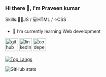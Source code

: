 ### Hi there 👋, I'm Praveen kumar

Skills:👩‍💻JS / 💻HTML / ⭐CSS

- 🌱 I’m currently learning Web development



[<img src='https://cdn.jsdelivr.net/npm/simple-icons@3.0.1/icons/github.svg' alt='github' height='40'>](https://github.com/praveenkumar-11)  [<img src='https://cdn.jsdelivr.net/npm/simple-icons@3.0.1/icons/linkedin.svg' alt='linkedin' height='40'>](https://www.linkedin.com/in/www.linkedin.com/in/praveen-kumar-murali-276778250/)  [<img src='https://cdn.jsdelivr.net/npm/simple-icons@3.0.1/icons/codepen.svg' alt='codepen' height='40'>](https://codepen.io/https://codepen.io/PK011)  

[![Top Langs](https://github-readme-stats.vercel.app/api/top-langs/?username=praveenkumar-11)](https://github.com/anuraghazra/github-readme-stats)

![GitHub stats](https://github-readme-stats.vercel.app/api?username=praveenkumar-11&show_icons=true)  

